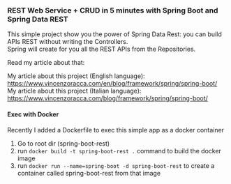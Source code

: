 ### REST Web Service + CRUD in 5 minutes with Spring Boot and Spring Data REST

This simple project show you the power of Spring Data Rest: you can build APIs REST without writing the Controllers. \
Spring will create for you all the REST APIs from the Repositories.

Read my article about that:

My article about this project (English language): https://www.vincenzoracca.com/en/blog/framework/spring/spring-boot/ \
My article about this project (Italian language): https://www.vincenzoracca.com/blog/framework/spring/spring-boot/

#### Exec with Docker
Recently I added a Dockerfile to exec this simple app as a docker container

1. Go to root dir (spring-boot-rest)
2. run `docker build -t spring-boot-rest .` command to build the docker image
3. run `docker run --name=spring-boot -d spring-boot-rest` to create a container called spring-boot-rest from that image